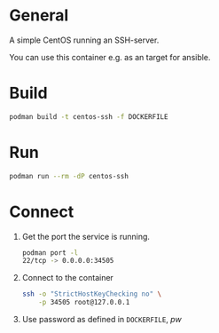 
# General
A simple CentOS running an SSH-server.

You can use this container e.g. as an target for ansible.

# Build

```bash
podman build -t centos-ssh -f DOCKERFILE
```


# Run

```bash
podman run --rm -dP centos-ssh
```

# Connect

1. Get the port the service is running.
   ```bash
   podman port -l
   22/tcp -> 0.0.0.0:34505
   ```

2. Connect to the container
   ```bash
   ssh -o "StrictHostKeyChecking no" \
       -p 34505 root@127.0.0.1
   ```

3. Use password as defined in `DOCKERFILE`,  *pw*
